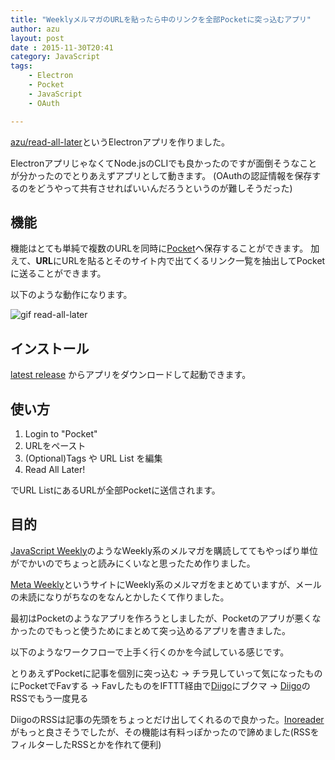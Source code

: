 ```yaml
---
title: "WeeklyメルマガのURLを貼ったら中のリンクを全部Pocketに突っ込むアプリ"
author: azu
layout: post
date : 2015-11-30T20:41
category: JavaScript
tags:
    - Electron
    - Pocket
    - JavaScript
    - OAuth

---
```


[azu/read-all-later](https://github.com/azu/read-all-later "azu/read-all-later")というElectronアプリを作りました。

ElectronアプリじゃなくてNode.jsのCLIでも良かったのですが面倒そうなことが分かったのでとりあえずアプリとして動きます。
(OAuthの認証情報を保存するのをどうやって共有させればいいんだろうというのが難しそうだった)

## 機能

機能はとても単純で複数のURLを同時に[Pocket](https://getpocket.com/)へ保存することができます。
加えて、**URL**にURLを貼るとそのサイト内で出てくるリンク一覧を抽出してPocketに送ることができます。

以下のような動作になります。

![gif read-all-later](http://efcl.info/wp-content/uploads/2015/11/read-all-later.gif)

## インストール

[latest release](https://github.com/azu/read-all-later/releases/latest)
からアプリをダウンロードして起動できます。

## 使い方

1. Login to "Pocket"
2. URLをペースト
3. (Optional)Tags や URL List を編集
4. Read All Later!

でURL ListにあるURLが全部Pocketに送信されます。

## 目的

[JavaScript Weekly](http://javascriptweekly.com/ "JavaScript Weekly")のようなWeekly系のメルマガを購読しててもやっぱり単位がでかいのでちょっと読みにくいなと思ったため作りました。

[Meta Weekly](http://azu.github.io/Meta-Weekly/ "Meta Weekly")というサイトにWeekly系のメルマガをまとめていますが、メールの未読になりがちなのをなんとかしたくて作りました。

最初はPocketのようなアプリを作ろうとしましたが、Pocketのアプリが悪くなかったのでもっと使うためにまとめて突っ込めるアプリを書きました。

以下のようなワークフローで上手く行くのかを今試している感じです。

とりあえずPocketに記事を個別に突っ込む -> チラ見していって気になったものにPocketでFavする -> FavしたものをIFTTT経由で[Diigo](https://www.diigo.com/ "Diigo")にブクマ -> [Diigo](https://www.diigo.com/ "Diigo")のRSSでもう一度見る

DiigoのRSSは記事の先頭をちょっとだけ出してくれるので良かった。[Inoreader](https://www.inoreader.com/ "Inoreader")がもっと良さそうでしたが、その機能は有料っぽかったので諦めました(RSSをフィルターしたRSSとかを作れて便利)